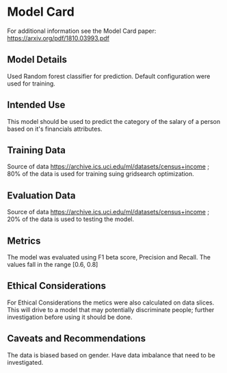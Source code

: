 # Model Card

For additional information see the Model Card paper: https://arxiv.org/pdf/1810.03993.pdf

## Model Details
Used Random forest classifier for prediction. Default configuration were used for training.
## Intended Use

This model should be used to predict the category of the salary of a person based on it's financials attributes.

## Training Data

Source of data https://archive.ics.uci.edu/ml/datasets/census+income ; 80% of the data is used for training suing gridsearch optimization.

## Evaluation Data

Source of data https://archive.ics.uci.edu/ml/datasets/census+income ; 20% of the data is used to testing the model.

## Metrics

The model was evaluated using  F1 beta score, Precision and Recall. The values fall in the range [0.6, 0.8]

## Ethical Considerations
For Ethical Considerations the metics were also calculated on data slices. This will drive to a model that may potentially discriminate people; 
further investigation before using it should be done.

## Caveats and Recommendations

The data is biased based on gender. Have data imbalance that need to be investigated.